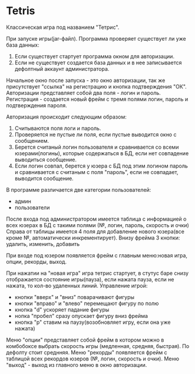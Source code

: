 Tetris
======
Классическая игра под названием "Тетрис".

При запуске игры(jar-файл). Программа проверяет существует ли уже база данных:
1) Если существует стартует программа окном для авторизации.
2) Если не существует создается база данных и в нее записывается дефолтный аккаунт администратора.

Начальное окно после запуска - это окно авторизации, так же присутствует "ссылка" на регистрацию и кнопка подтверждения "ОК".
Авторизации представляет собой два поля - логин и пароль. Регистрация - создается новый фрейм с тремя полями логин, пароль и подтверждения пароля.

Авторизация происходит следующим образом:
1) Считываются поля логи и пароль.
2) Проверяется не пустые ли поля, если пустые выводится окно с сообщением.
3) Берется считаный логин пользователя и сравнивается со всеми юзерами(логины), которые содержаться в БД, если нет совпадение выводиться сообщение.
4) Если логин совпал, берется у юзера с БД под этим логином пароль и сравнивается с считаным с поля "пароль", если не совпадает, выводится сообщение.


В программе различается две категории пользователей:
- админ
- пользователи 

После входа под администратором имеется таблица с информацией о всех юзерах в БД с такими полями (№, логин, пароль, скорость и очки)
Справа от таблицы имеется 4 поля для добавление нового юзера(все кроме №, автоматически инкрементирует).
Внизу фрейма 3 кнопки: удалить, изменить, добавить

При входе под юзером появляется фрейм с главным меню:новая игра, опции, рекорды, выход.

При нажатии на "новая игра" игра тетрис стартует, в стутус баре снизу отображается состояние игры(пауза), если нажата пауза, если не нажата, то кол-во удаленных линий.
Управление игрой:
- кнопки "вверх" и "вниз" поварачивают фигуры
- кнопки "вправо" и "влево" перемещают фигуру по полю
- кнопка "d" ускоряет падание фигуры
- нопка "пробел" сразу опускает фигуру вниз фрейма
- кнопка "p" ставим на паузу(возобновляет игру, если она уже нажата)

Меню "опции" представляет собой фрейм в котором можно в комбобоксе выбрать скорость игры (медленная, средняя, быстрая). По дефолту стоит среднняя.
Меню "рекорды" появляется фрейм с таблицой всех рекордов юзеров (№, логин, скорость и очки).
Меню "выход" - выход из главного меню в окно авторизации.
